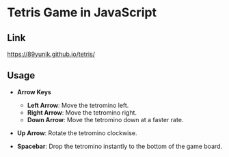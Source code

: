 # Tetris Game in JavaScript

## Link

https://89yunik.github.io/tetris/

## Usage

- **Arrow Keys**
  - **Left Arrow**: Move the tetromino left.
  - **Right Arrow**: Move the tetromino right.
  - **Down Arrow**: Move the tetromino down at a faster rate.
  
- **Up Arrow**: Rotate the tetromino clockwise.
  
- **Spacebar**: Drop the tetromino instantly to the bottom of the game board.
